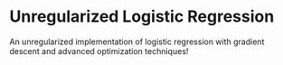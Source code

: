 # Unregularized Logistic Regression
An unregularized implementation of logistic regression with gradient descent and advanced optimization techniques!
